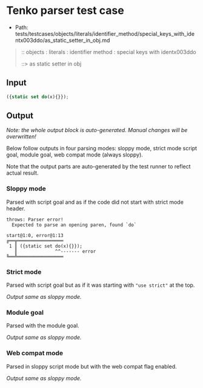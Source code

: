 # Tenko parser test case

- Path: tests/testcases/objects/literals/identifier_method/special_keys_with_identx003ddo/as_static_setter_in_obj.md

> :: objects : literals : identifier method : special keys with identx003ddo
>
> ::> as static setter in obj

## Input

`````js
({static set do(x){}});
`````

## Output

_Note: the whole output block is auto-generated. Manual changes will be overwritten!_

Below follow outputs in four parsing modes: sloppy mode, strict mode script goal, module goal, web compat mode (always sloppy).

Note that the output parts are auto-generated by the test runner to reflect actual result.

### Sloppy mode

Parsed with script goal and as if the code did not start with strict mode header.

`````
throws: Parser error!
  Expected to parse an opening paren, found `do`

start@1:0, error@1:13
╔══╦═════════════════
 1 ║ ({static set do(x){}});
   ║              ^^------- error
╚══╩═════════════════

`````

### Strict mode

Parsed with script goal but as if it was starting with `"use strict"` at the top.

_Output same as sloppy mode._

### Module goal

Parsed with the module goal.

_Output same as sloppy mode._

### Web compat mode

Parsed in sloppy script mode but with the web compat flag enabled.

_Output same as sloppy mode._
